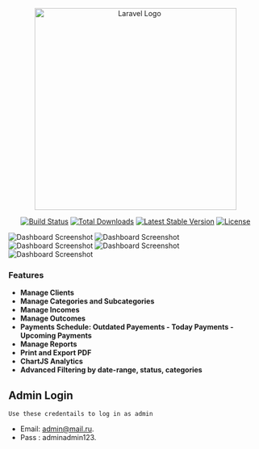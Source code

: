 <p align="center"><a href="https://laravel.com" target="_blank"><img src="https://raw.githubusercontent.com/laravel/art/master/logo-lockup/5%20SVG/2%20CMYK/1%20Full%20Color/laravel-logolockup-cmyk-red.svg" width="400" alt="Laravel Logo"></a></p>

<p align="center">
<a href="https://github.com/laravel/framework/actions"><img src="https://github.com/laravel/framework/workflows/tests/badge.svg" alt="Build Status"></a>
<a href="https://packagist.org/packages/laravel/framework"><img src="https://img.shields.io/packagist/dt/laravel/framework" alt="Total Downloads"></a>
<a href="https://packagist.org/packages/laravel/framework"><img src="https://img.shields.io/packagist/v/laravel/framework" alt="Latest Stable Version"></a>
<a href="https://packagist.org/packages/laravel/framework"><img src="https://img.shields.io/packagist/l/laravel/framework" alt="License"></a>
</p>

 ![Dashboard Screenshot](https://i.postimg.cc/KjrFby4C/Screenshot-2025-05-08-152623.png)
 ![Dashboard Screenshot](https://i.postimg.cc/59HyhHhm/Screenshot-2025-05-07-212412.png)
 ![Dashboard Screenshot](https://i.postimg.cc/hPPy4B0M/Screenshot-2025-05-07-215634.png)
 ![Dashboard Screenshot](https://i.postimg.cc/QdnVnVW3/Screenshot-2025-05-09-160413.png)
 ![Dashboard Screenshot](https://i.postimg.cc/c4DD1K9j/Screenshot-2025-05-09-183048.png)
 
### Features
- **Manage Clients** 
- **Manage Categories and Subcategories** 
- **Manage Incomes**
- **Manage Outcomes**
- **Payments Schedule: Outdated Payements - Today Payments - Upcoming Payments**
- **Manage Reports** 
- **Print and Export PDF** 
- **ChartJS Analytics** 
- **Advanced Filtering by date-range, status, categories**

## Admin Login
`Use these credentails to log in as admin`

- Email: admin@mail.ru.
- Pass : adminadmin123.


